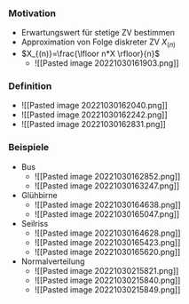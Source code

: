 ### Motivation
+ Erwartungswert für stetige ZV bestimmen
+ Approximation von Folge diskreter ZV $X_{(n)}$
+ $X_{(n)}=\frac{\lfloor n*X \rfloor}{n}$
	+ ![[Pasted image 20221030161903.png]]

### Definition
+ ![[Pasted image 20221030162040.png]]
+ ![[Pasted image 20221030162242.png]]
+ ![[Pasted image 20221030162831.png]]

### Beispiele
+ Bus
	+ ![[Pasted image 20221030162852.png]]
	+ ![[Pasted image 20221030163247.png]]
+ Glühbirne
	+ ![[Pasted image 20221030164638.png]]
	+ ![[Pasted image 20221030165047.png]]
+ Seilriss
	+ ![[Pasted image 20221030164628.png]]
	+ ![[Pasted image 20221030165423.png]]
	+ ![[Pasted image 20221030165620.png]]
+ Normalverteilung
	+ ![[Pasted image 20221030215821.png]]
	+  ![[Pasted image 20221030215840.png]]
	+ ![[Pasted image 20221030215849.png]]